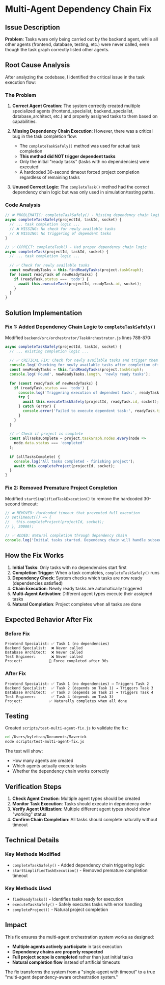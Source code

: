 # Multi-Agent Dependency Chain Fix

## Issue Description

**Problem**: Tasks were only being carried out by the backend agent, while all other agents (frontend, database, testing, etc.) were never called, even though the task graph correctly listed other agents.

## Root Cause Analysis

After analyzing the codebase, I identified the critical issue in the task execution flow:

### The Problem

1. **Correct Agent Creation**: The system correctly created multiple specialized agents (frontend_specialist, backend_specialist, database_architect, etc.) and properly assigned tasks to them based on capabilities.

2. **Missing Dependency Chain Execution**: However, there was a critical bug in the task completion flow:
   - The `completeTaskSafely()` method was used for actual task completion
   - **This method did NOT trigger dependent tasks**
   - Only the initial "ready tasks" (tasks with no dependencies) were executed
   - A hardcoded 30-second timeout forced project completion regardless of remaining tasks

3. **Unused Correct Logic**: The `completeTask()` method had the correct dependency chain logic but was only used in simulation/testing paths.

### Code Analysis

```javascript
// ❌ PROBLEMATIC: completeTaskSafely() - Missing dependency chain logic
async completeTaskSafely(projectId, taskId, socket) {
  // ... task completion logic ...
  // ❌ MISSING: No check for newly available tasks
  // ❌ MISSING: No triggering of dependent tasks
}

// ✅ CORRECT: completeTask() - Had proper dependency chain logic
async completeTask(projectId, taskId, socket) {
  // ... task completion logic ...
  
  // ✅ Check for newly available tasks
  const newReadyTasks = this.findReadyTasks(project.taskGraph);
  for (const readyTask of newReadyTasks) {
    if (readyTask.status === 'todo') {
      await this.executeTask(projectId, readyTask.id, socket);
    }
  }
}
```

## Solution Implementation

### Fix 1: Added Dependency Chain Logic to `completeTaskSafely()`

Modified `backend/src/orchestrator/TaskOrchestrator.js` lines 788-870:

```javascript
async completeTaskSafely(projectId, taskId, socket) {
  // ... existing completion logic ...
  
  // ✅ CRITICAL FIX: Check for newly available tasks and trigger them
  console.log('Checking for newly available tasks after completion of:', task.title);
  const newReadyTasks = this.findReadyTasks(project.taskGraph);
  console.log('Found', newReadyTasks.length, 'newly ready tasks');
  
  for (const readyTask of newReadyTasks) {
    if (readyTask.status === 'todo') {
      console.log('Triggering execution of dependent task:', readyTask.title);
      try {
        await this.executeTaskSafely(projectId, readyTask.id, socket);
      } catch (error) {
        console.error('Failed to execute dependent task:', readyTask.title, error);
      }
    }
  }
  
  // ✅ Check if project is complete
  const allTasksComplete = project.taskGraph.nodes.every(node => 
    node.data.status === 'completed'
  );
  
  if (allTasksComplete) {
    console.log('All tasks completed - finishing project');
    await this.completeProject(projectId, socket);
  }
}
```

### Fix 2: Removed Premature Project Completion

Modified `startSimplifiedTaskExecution()` to remove the hardcoded 30-second timeout:

```javascript
// ❌ REMOVED: Hardcoded timeout that prevented full execution
// setTimeout(() => {
//   this.completeProject(projectId, socket);
// }, 30000);

// ✅ ADDED: Natural completion through dependency chain
console.log('Initial tasks started. Dependency chain will handle subsequent tasks.');
```

## How the Fix Works

1. **Initial Tasks**: Only tasks with no dependencies start first
2. **Completion Trigger**: When a task completes, `completeTaskSafely()` runs
3. **Dependency Check**: System checks which tasks are now ready (dependencies satisfied)
4. **Chain Execution**: Newly ready tasks are automatically triggered
5. **Multi-Agent Activation**: Different agent types execute their assigned tasks
6. **Natural Completion**: Project completes when all tasks are done

## Expected Behavior After Fix

### Before Fix
```
Frontend Specialist: ✅ Task 1 (no dependencies)
Backend Specialist:  ❌ Never called
Database Architect:  ❌ Never called
Test Engineer:       ❌ Never called
Project:            🔄 Force completed after 30s
```

### After Fix
```
Frontend Specialist: ✅ Task 1 (no dependencies) → Triggers Task 2
Backend Specialist:  ✅ Task 2 (depends on Task 1) → Triggers Task 3
Database Architect:  ✅ Task 3 (depends on Task 2) → Triggers Task 4
Test Engineer:       ✅ Task 4 (depends on Task 3)
Project:            ✅ Naturally completes when all done
```

## Testing

Created `scripts/test-multi-agent-fix.js` to validate the fix:

```bash
cd /Users/kyletran/Documents/Maverick
node scripts/test-multi-agent-fix.js
```

The test will show:
- How many agents are created
- Which agents actually execute tasks
- Whether the dependency chain works correctly

## Verification Steps

1. **Check Agent Creation**: Multiple agent types should be created
2. **Monitor Task Execution**: Tasks should execute in dependency order
3. **Verify Agent Utilization**: Multiple different agent types should show "working" status
4. **Confirm Chain Completion**: All tasks should complete naturally without timeout

## Technical Details

### Key Methods Modified

- `completeTaskSafely()` - Added dependency chain triggering logic
- `startSimplifiedTaskExecution()` - Removed premature completion timeout

### Key Methods Used

- `findReadyTasks()` - Identifies tasks ready for execution
- `executeTaskSafely()` - Safely executes tasks with error handling
- `completeProject()` - Natural project completion

## Impact

This fix ensures the multi-agent orchestration system works as designed:
- **Multiple agents actively participate** in task execution
- **Dependency chains are properly respected** 
- **Full project scope is completed** rather than just initial tasks
- **Natural completion flow** instead of artificial timeouts

The fix transforms the system from a "single-agent with timeout" to a true "multi-agent dependency-aware orchestration system." 